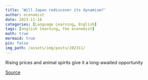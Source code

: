 ```yaml
---
title: 'Will Japan rediscover its dynamism?'
author: economist
date: 2023-11-16
categories: [Language Learning, English]
tags: [english learning, the economist]
math: true
mermaid: true
pin: false
img_path: /assets/img/posts/202311/
---
```




Rising prices and animal spirits give it a long-awaited opportunity




[Source](https://www.economist.com/leaders/2023/11/16/will-japan-rediscover-its-dynamism)